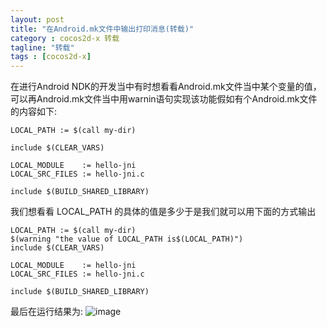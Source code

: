 ```yaml
---
layout: post
title: "在Android.mk文件中输出打印消息(转载)"
category : cocos2d-x 转载
tagline: "转载"
tags : [cocos2d-x]
---
```


在进行Android NDK的开发当中有时想看看Android.mk文件当中某个变量的值，可以再Android.mk文件当中用warnin语句实现该功能假如有个Android.mk文件的内容如下:  

	LOCAL_PATH := $(call my-dir)

	include $(CLEAR_VARS)

	LOCAL_MODULE    := hello-jni
	LOCAL_SRC_FILES := hello-jni.c

	include $(BUILD_SHARED_LIBRARY)
我们想看看 LOCAL_PATH 的具体的值是多少于是我们就可以用下面的方式输出  

	LOCAL_PATH := $(call my-dir)
	$(warning "the value of LOCAL_PATH is$(LOCAL_PATH)")
	include $(CLEAR_VARS)

	LOCAL_MODULE    := hello-jni
	LOCAL_SRC_FILES := hello-jni.c

	include $(BUILD_SHARED_LIBRARY)
最后在运行结果为:
![image](http://img.my.csdn.net/uploads/201301/08/1357612103_4343.jpg)
	
